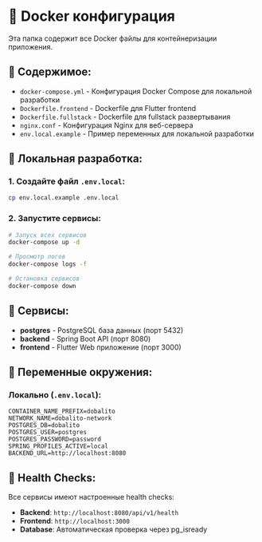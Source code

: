 # 🐳 Docker конфигурация

Эта папка содержит все Docker файлы для контейнеризации приложения.

## 📁 Содержимое:

- `docker-compose.yml` - Конфигурация Docker Compose для локальной разработки
- `Dockerfile.frontend` - Dockerfile для Flutter frontend
- `Dockerfile.fullstack` - Dockerfile для fullstack развертывания
- `nginx.conf` - Конфигурация Nginx для веб-сервера
- `env.local.example` - Пример переменных для локальной разработки

## 🚀 Локальная разработка:

### 1. Создайте файл `.env.local`:
```bash
cp env.local.example .env.local
```

### 2. Запустите сервисы:
```bash
# Запуск всех сервисов
docker-compose up -d

# Просмотр логов
docker-compose logs -f

# Остановка сервисов
docker-compose down
```


## 🔧 Сервисы:

- **postgres** - PostgreSQL база данных (порт 5432)
- **backend** - Spring Boot API (порт 8080)
- **frontend** - Flutter Web приложение (порт 3000)

## 📝 Переменные окружения:

### Локально (`.env.local`):
```env
CONTAINER_NAME_PREFIX=dobalito
NETWORK_NAME=dobalito-network
POSTGRES_DB=dobalito
POSTGRES_USER=postgres
POSTGRES_PASSWORD=password
SPRING_PROFILES_ACTIVE=local
BACKEND_URL=http://localhost:8080
```


## 🏥 Health Checks:

Все сервисы имеют настроенные health checks:
- **Backend**: `http://localhost:8080/api/v1/health`
- **Frontend**: `http://localhost:3000`
- **Database**: Автоматическая проверка через pg_isready
